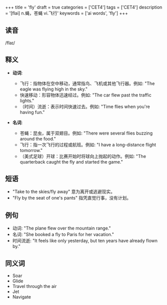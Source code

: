 +++
title = 'fly'
draft = true
categories = ['CET4']
tags = ['CET4']
description = '[flai] n.蝇，苍蝇 vi.飞行'
keywords = ['ai words', 'fly']
+++

## 读音
/flaɪ/

## 释义
- **动词**:
  - 飞行：指物体在空中移动，通常指鸟、飞机或其他飞行器。例如: "The eagle was flying high in the sky."
  - 快速移动：形容物体迅速经过。例如: "The car flew past the traffic lights."
  - （时间）流逝：表示时间快速过去。例如: "Time flies when you're having fun."

- **名词**:
  - 苍蝇：昆虫，属于双翅目。例如: "There were several flies buzzing around the food."
  - 飞行：指一次飞行的过程或航班。例如: "I have a long-distance flight tomorrow."
  - （美式足球）开球：比赛开始时将球向上抛起的动作。例如: "The quarterback caught the fly and started the game."

## 短语
- "Take to the skies/fly away" 意为离开或逃避现实。
- "Fly by the seat of one's pants" 指凭直觉行事，没有计划。

## 例句
- 动词: "The plane flew over the mountain range."
- 名词: "She booked a fly to Paris for her vacation."
- 时间流逝: "It feels like only yesterday, but ten years have already flown by."

## 同义词
- Soar
- Glide
- Travel through the air
- Jet
- Navigate
